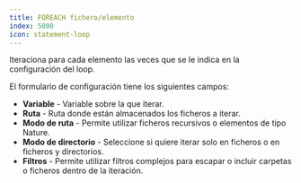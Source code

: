 ```yaml
---
title: FOREACH fichero/elemento
index: 5000
icon: statement-loop
---
```


Iteraciona para cada elemento las veces que se le indica en la configuración del loop.

El formulario de configuración tiene los siguientes campos:

- **Variable** - Variable sobre la que iterar.
- **Ruta** -  Ruta donde están almacenados los ficheros a iterar.
- **Modo de ruta** - Permite utilizar ficheros recursivos o elementos de tipo Nature.
- **Modo de directorio** - Seleccione si quiere iterar solo en ficheros o en ficheros y directorios.
- **Filtros** - Permite utilizar filtros complejos para escapar o incluir carpetas o ficheros dentro de la iteración.
